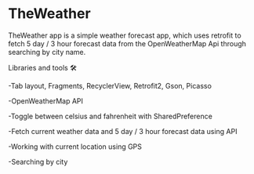 # TheWeather
TheWeather app is a simple weather forecast app, which uses retrofit to fetch 5 day / 3 hour forecast data from the OpenWeatherMap Api through searching by city name. 

 Libraries and tools 🛠
 
-Tab layout, Fragments, RecyclerView, Retrofit2, Gson, Picasso

-OpenWeatherMap API

-Toggle between celsius and fahrenheit with SharedPreference

-Fetch current weather data and 5 day / 3 hour forecast data using API

-Working with current location using GPS

-Searching by city




